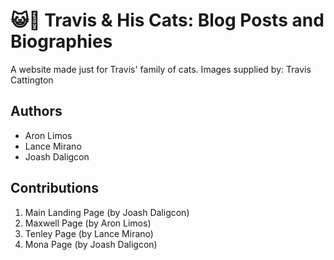 # 😺📖 Travis & His Cats: Blog Posts and Biographies

A website made just for Travis' family of cats. 
Images supplied by: Travis Cattington

## Authors

- Aron Limos
- Lance Mirano
- Joash Daligcon

## Contributions

1. Main Landing Page (by Joash Daligcon)
2. Maxwell Page (by Aron Limos)
3. Tenley Page (by Lance Mirano)
4. Mona Page (by Joash Daligcon)
